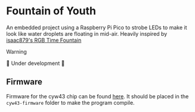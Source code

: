 # Fountain of Youth
An embedded project using a Raspberry Pi Pico to strobe LEDs to make it look like water droplets are floating in mid-air.
Heavily inspired by [isaac879's RGB Time Fountain](https://github.com/isaac879/RGB-Time-Fountain)

> [!WARNING]
> 🚧 Under development 🚧

## Firmware
Firmware for the cyw43 chip can be found [here](https://github.com/embassy-rs/embassy/tree/main/cyw43-firmware). It should be placed in the `cyw43-firmware` folder to make the program compile.